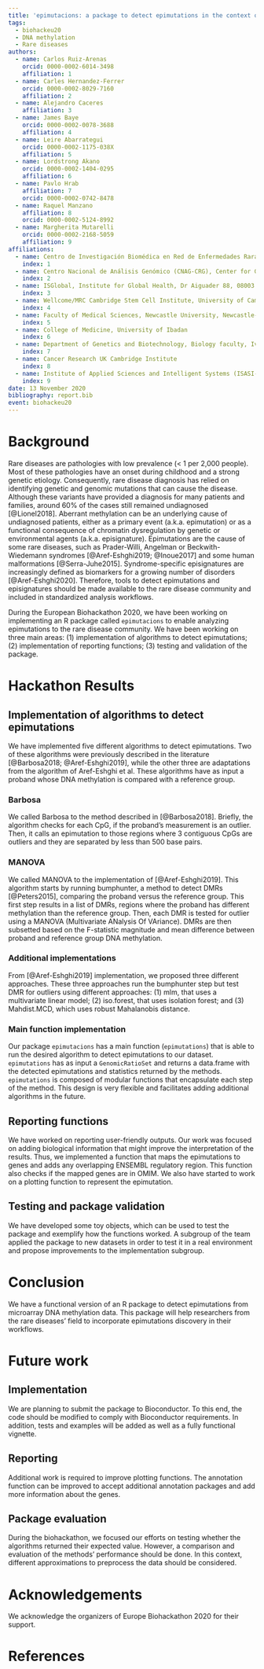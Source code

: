 ```yaml
---
title: 'epimutacions: a package to detect epimutations in the context of rare diseases'
tags:
  - biohackeu20
  - DNA methylation
  - Rare diseases
authors:
  - name: Carlos Ruiz-Arenas
    orcid: 0000-0002-6014-3498
    affiliation: 1
  - name: Carles Hernandez-Ferrer
    orcid: 0000-0002-8029-7160
    affiliation: 2
  - name: Alejandro Caceres
    affiliation: 3
  - name: James Baye
    orcid: 0000-0002-0078-3688
    affiliation: 4
  - name: Leire Abarrategui
    orcid: 0000-0002-1175-038X
    affiliation: 5
  - name: Lordstrong Akano
    orcid: 0000-0002-1404-0295
    affiliation: 6
  - name: Pavlo Hrab
    affiliation: 7
    orcid: 0000-0002-0742-8478
  - name: Raquel Manzano
    affiliation: 8
    orcid: 0000-0002-5124-8992
  - name: Margherita Mutarelli
    orcid: 0000-0002-2168-5059
    affiliation: 9
affiliations:
  - name: Centro de Investigación Biomédica en Red de Enfermedades Raras (CIBERER), Barcelona, Spain
    index: 1
  - name: Centro Nacional de Análisis Genómico (CNAG-CRG), Center for Genomic, Regulation
    index: 2
  - name: ISGlobal, Institute for Global Health, Dr Aiguader 88, 08003 Barcelona, Spain
    index: 3
  - name: Wellcome/MRC Cambridge Stem Cell Institute, University of Cambridge, Cambridge CB2 0AW, UK
    index: 4
  - name: Faculty of Medical Sciences, Newcastle University, Newcastle-Upon-Tyne, UK
    index: 5
  - name: College of Medicine, University of Ibadan
    index: 6
  - name: Department of Genetics and Biotechnology, Biology faculty, Ivan Franko National University of Lviv
    index: 7
  - name: Cancer Research UK Cambridge Institute
    index: 8
  - name: Institute of Applied Sciences and Intelligent Systems (ISASI-CNR)
    index: 9
date: 13 November 2020
bibliography: report.bib
event: biohackeu20
---
```


# Background

Rare diseases are pathologies with low prevalence (< 1 per 2,000 people). Most of these pathologies have an onset during childhood and a strong genetic etiology. Consequently, rare disease diagnosis has relied on identifying genetic and genomic mutations that can cause the disease. Although these variants have provided a diagnosis for many patients and families, around 60% of the cases still remained undiagnosed [@Lionel2018]. Aberrant methylation can be an underlying cause of undiagnosed patients, either as a primary event (a.k.a. epimutation) or as a functional consequence of chromatin dysregulation by genetic or environmental agents (a.k.a. episignature). Epimutations are the cause of some rare
diseases, such as Prader-Willi, Angelman or Beckwith-Wiedemann syndromes [@Aref-Eshghi2019; @Inoue2017] and some human malformations [@Serra-Juhe2015]. Syndrome-specific episignatures are increasingly defined as biomarkers for a growing number of disorders [@Aref-Eshghi2020]. Therefore, tools to detect epimutations and episignatures should be made available to the rare disease community and included in standardized analysis workflows.

During the European Biohackathon 2020, we have been working on implementing an R package called `epimutacions` to enable analyzing epimutations to the rare disease community. We have been working on three main areas: (1) implementation of algorithms to detect epimutations; (2) implementation of reporting functions; (3) testing and validation of the package.

# Hackathon Results

## Implementation of algorithms to detect epimutations

We have implemented five different algorithms to detect epimutations. Two of these algorithms were previously described in the literature [@Barbosa2018; @Aref-Eshghi2019], while the other three are adaptations from the algorithm of Aref-Eshghi et al. These algorithms have as input a proband whose DNA methylation is compared with a reference group.

### Barbosa 

We called Barbosa to the method described in [@Barbosa2018]. Briefly, the algorithm checks for each CpG, if the proband’s measurement is an outlier. Then, it calls an epimutation to those regions where 3 contiguous CpGs are outliers and they are separated by less than 500 base pairs.

### MANOVA

We called MANOVA to the implementation of [@Aref-Eshghi2019]. This algorithm starts by running bumphunter, a method to detect DMRs [@Peters2015], comparing the proband versus the reference group. This first step results in a list of DMRs, regions where the proband has different methylation than the reference group. Then, each DMR is tested for outlier using a MANOVA (Multivariate ANalysis Of VAriance). DMRs are then subsetted based on the F-statistic magnitude and mean difference between proband and reference group DNA methylation.

### Additional implementations

From [@Aref-Eshghi2019] implementation, we proposed three different approaches. These three approaches run the bumphunter step but test DMR for outliers using different approaches: (1) mlm, that uses a multivariate linear model; (2) iso.forest, that uses isolation forest; and (3) Mahdist.MCD, which uses robust Mahalanobis distance.

### Main function implementation

Our package `epimutacions` has a main function (`epimutations`) that is able to run the desired algorithm to detect epimutations to our dataset. `epimutations` has as input a `GenomicRatioSet` and returns a data.frame with the detected epimutations and statistics returned by the methods. `epimutations` is composed of modular functions that encapsulate each step of the method. This design is very flexible and facilitates adding additional algorithms in the future.

## Reporting functions

We have worked on reporting user-friendly outputs. Our work was focused on adding biological information that might improve the interpretation of the results. Thus, we implemented a function that maps the epimutations to genes and adds any overlapping ENSEMBL regulatory region. This function also checks if the mapped genes are in OMIM. We also have started to work on a plotting function to represent the epimutation. 

## Testing and package validation

We have developed some toy objects, which can be used to test the package and exemplify how the functions worked. A subgroup of the team applied the package to new datasets in order to test it in a real environment and propose improvements to the implementation subgroup. 

# Conclusion

We have a functional version of an R package to detect epimutations from microarray DNA methylation data. This package will help researchers from the rare diseases’ field to incorporate epimutations discovery in their workflows.

# Future work

## Implementation

We are planning to submit the package to Bioconductor. To this end, the code should be modified to comply with Bioconductor requirements. In addition, tests and examples will be added as well as a fully functional vignette. 

## Reporting
Additional work is required to improve plotting functions. The annotation function can be improved to accept additional annotation packages and add more information about the genes. 

## Package evaluation

During the biohackathon, we focused our efforts on testing whether the algorithms returned their expected value. However, a comparison and evaluation of the methods’ performance should be done. In this context, different approximations to preprocess the data should be considered.


# Acknowledgements

We acknowledge the organizers of Europe Biohackathon 2020 for their support.

# References

